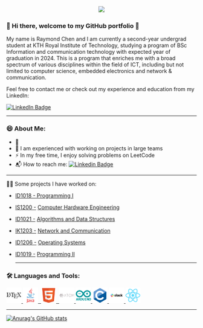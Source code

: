 <div id = "header", align="center">
  <img src = "https://media.giphy.com/media/lgcUUCXgC8mEo/giphy.gif" , width ="150"/>
</div>

### 👋 Hi there, welcome to my GitHub portfolio 👋

My name is Raymond Chen and I am currently a second-year undergrad student at KTH Royal Institute of Technology, studying a program of BSc Information and communication technology with expected year of graduation in 2024. This is a program that enriches me with a broad spectrum of various disciplines within the field of ICT, including but not limited to computer science, embedded electronics and network & communication.

Feel free to contact me or check out my experience and education from my LinkedIn:
<div id="badges">
  <a href="https://www.linkedin.com/in/raymond-weizhong-c-53b61a193">
    <img src="https://img.shields.io/badge/LinkedIn-blue?style=for-the-badge&logo=linkedin&logoColor=white" alt="LinkedIn Badge"/>
  </a>
<div align="center">
</div>

 ---

### :smile: About Me:
  - 🌱 
  - 💬 I am experienced with working on projects in large teams
  - ⚡ In my free time, I enjoy solving problems on LeetCode
  - 📬 How to reach me: [![Linkedin Badge](https://img.shields.io/badge/-Raymond-blue?style=flat&logo=Linkedin&logoColor=white)](https://www.linkedin.com/in/raymond-weizhong-c-53b61a193)
  
  ---
👨‍💻 Some projects I have worked on:
- [ID1018 -](https://www.kth.se/student/kurser/kurs/ID1018)[ Programming I](https://gits-15.sys.kth.se/weichenc/ID1018)
- [IS1200 -](https://www.kth.se/student/kurser/kurs/IS1200?l=en) [Computer Hardware Engineering](https://github.com/ChickenTheSlayer/IS1200)
- [ID1021 -](https://www.kth.se/student/kurser/kurs/ID1021) [Algorithms and Data Structures](https://github.com/ChickenTheSlayer/ID1021-Algorithms-and-Data-Structures)
- [IK1203 -](https://www.kth.se/student/kurser/kurs/IK1203?l=en) [Network and Communication](https://github.com/ChickenTheSlayer/IK1203-Network-And-Com)
- [ID1206 -](https://www.kth.se/student/kurser/kurs/ID1206) [Operating Systems](https://github.com/ChickenTheSlayer/ID1206)
- [ID1019 -](https://www.kth.se/student/kurser/kurs/ID1019) [Programming II](https://github.com/ChickenTheSlayer/ID1019-Programming-2)


  ---
### :hammer_and_wrench: Languages and Tools:
  <div>
    <a href="https://www.latex-project.org/">
    <img src="https://github.com/devicons/devicon/blob/master/icons/latex/latex-original.svg" title="LaTeX" **alt="Latex" width="40" height="40"/>
  <a href="https://www.java.com/en/">
    <img src="https://github.com/devicons/devicon/blob/master/icons/java/java-original-wordmark.svg" title="Java" alt="Java" width="40" height="40"/>&nbsp;
  <a href="https://html.com/html5/">
    <img src="https://github.com/devicons/devicon/blob/master/icons/html5/html5-original.svg" title="HTML5" alt="HTML" width="40" height="40"/>&nbsp;
  <a href="https://atom.io/">
    <img src="https://github.com/devicons/devicon/blob/master/icons/atom/atom-original-wordmark.svg" title="Atom" **alt="Atom" width="40" height="40"/>
  <a href="https://www.arduino.cc/">
    <img src="https://github.com/devicons/devicon/blob/master/icons/arduino/arduino-original-wordmark.svg" title="Arduino" **alt="Arduino" width="40" height="40"/>
  <a href="https://www.cprogramming.com/">
    <img src="https://github.com/devicons/devicon/blob/master/icons/c/c-original.svg" title="C Programming Language" **alt="C" width="40" height="40"/>
  <a href="https://slack.com/">
    <img src="https://github.com/devicons/devicon/blob/master/icons/slack/slack-original-wordmark.svg" title="Slack Workspace" **alt="Slack" width="40" height="40"/>
     <a href="https://reactnative.dev/">
    <img src="https://github.com/devicons/devicon/blob/master/icons/react/react-original.svg" title="React Native" **alt="Slack" width="40" height="40"/>

 
  ---

[![Anurag's GitHub stats](https://github-readme-stats.vercel.app/api?username=Raymonious)](https://github.com/anuraghazra/github-readme-stats)


